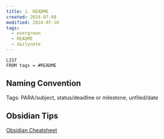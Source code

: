 ```yaml
---
title: 1. README
created: 2024-07-08
modified: 2024-07-10
tags:
  - evergreen
  - README
  - dailynote
---
```


```dataview
LIST
FROM tags = #README
```

## Naming Convention
Tags: PARA/subject, status/deadline or milestone, unfiled/date

## Obsidian Tips
[Obsidian Cheatsheet](https://publish-01.obsidian.md/access/09cfa50ec31c0f01873549787f02a7e0/assets/Markdown%20Cheat%20Sheet.pdf)



